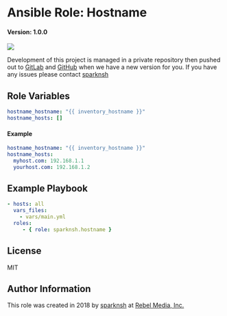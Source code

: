# Ansible Role: Hostname

#### Version: 1.0.0

[![](https://img.shields.io/badge/role-sparknsh.hostname-blue.svg)](https://galaxy.ansible.com/sparknsh/hostname)

Development of this project is managed in a private repository then pushed out to [GitLab](https://gitlab.com/sparknsh/ansible-role-hostname) and [GitHub](https://github.com/sparknsh/ansible-role-hostname) when we have a new version for you. If you have any issues please contact [sparknsh](https://www.sparknsh.com/contact?type=issue&name=ansible-role-hostname)

## Role Variables

```yaml
hostname_hostname: "{{ inventory_hostname }}"
hostname_hosts: []
```

#### Example

```yaml
hostname_hostname: "{{ inventory_hostname }}"
hostname_hosts:
  myhost.com: 192.168.1.1
  yourhost.com: 192.168.1.2
```

## Example Playbook

```yaml
- hosts: all
  vars_files:
    - vars/main.yml
  roles:
     - { role: sparknsh.hostname }
```

## License

MIT

## Author Information

This role was created in 2018 by [sparknsh](https://www.sparknsh.com) at [Rebel Media, Inc.](https://www.rebelmedia.io/)
